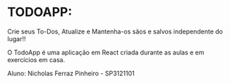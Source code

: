 # TODOAPP:

Crie seus To-Dos, Atualize e Mantenha-os sãos e salvos independente do lugar!!

O TodoApp é uma aplicação em React criada durante as aulas e em exercícios em casa.

Aluno: Nicholas Ferraz Pinheiro - SP3121101

